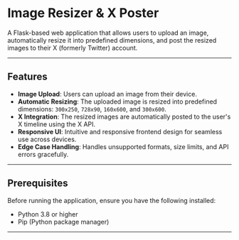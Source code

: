 # **Image Resizer & X Poster**

A Flask-based web application that allows users to upload an image, automatically resize it into predefined dimensions, and post the resized images to their X (formerly Twitter) account.

---

## **Features**
- **Image Upload**: Users can upload an image from their device.
- **Automatic Resizing**: The uploaded image is resized into predefined dimensions: `300x250`, `728x90`, `160x600`, and `300x600`.
- **X Integration**: The resized images are automatically posted to the user's X timeline using the X API.
- **Responsive UI**: Intuitive and responsive frontend design for seamless use across devices.
- **Edge Case Handling**: Handles unsupported formats, size limits, and API errors gracefully.

---

## **Prerequisites**

Before running the application, ensure you have the following installed:
- Python 3.8 or higher
- Pip (Python package manager)

---
